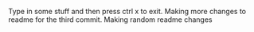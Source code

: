 Type in some stuff and then press ctrl x to exit. Making more changes to readme for the third commit. Making random readme changes 
